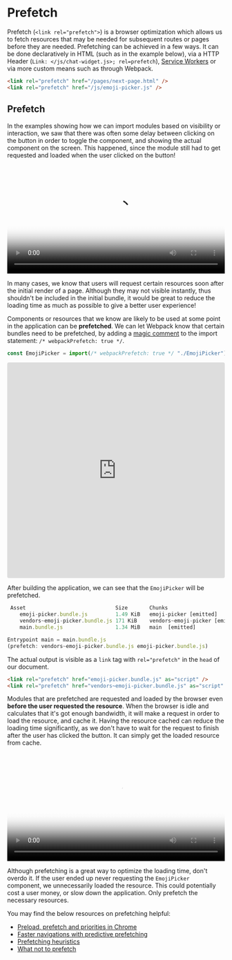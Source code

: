 # Prefetch

Prefetch (`<link rel="prefetch">`) is a browser optimization which
allows us to fetch resources that may be needed for subsequent routes or pages before they are needed. Prefetching can be achieved in a few ways. It can be done declaratively in HTML (such as in the example below), via a HTTP Header (`Link: </js/chat-widget.js>; rel=prefetch`), [Service Workers](https://googlechrome.github.io/samples/service-worker/prefetch/)
or via more custom means such as through Webpack.

```html
<link rel="prefetch" href="/pages/next-page.html" />
<link rel="prefetch" href="/js/emoji-picker.js" />
```

## Prefetch

In the examples showing how we can import modules based on visibility or interaction, we saw that there was often some delay between clicking on the button in order to toggle the component, and showing the actual component on the screen. This happened, since the module still had to get requested and loaded when the user clicked on the button!

<video width="100%" src="https://res.cloudinary.com/ddxwdqwkr/video/upload/f_auto/v1609056520/patterns.dev/prefetch.mp4" autoplay="" controls="" playsinline="" loop="" poster="https://res.cloudinary.com/ddxwdqwkr/video/upload/f_auto/v1609056520/patterns.dev/prefetch.jpg"><source src="https://res.cloudinary.com/ddxwdqwkr/video/upload/f_auto/v1609056520/patterns.dev/prefetch.mp4" type="video/mp4"></video>

In many cases, we know that users will request certain resources soon after the initial render of a page. Although they may not visible instantly, thus shouldn't be included in the initial bundle, it would be great to reduce the loading time as much as possible to give a better user experience!

Components or resources that we know are likely to be used at some point in the application can be **prefetched**. We can let Webpack know that certain bundles need to be prefetched, by adding a [magic comment](https://webpack.js.org/api/module-methods/#magic-comments) to the import statement: `/* webpackPrefetch: true */`.

```js
const EmojiPicker = import(/* webpackPrefetch: true */ "./EmojiPicker");
```

<iframe src="https://codesandbox.io/p/devbox/prefetch-trni2?embed=1"
     style="width:100%; height: 500px; border:0; border-radius: 4px; overflow:hidden;"
     title="prefetch"
     allow="accelerometer; ambient-light-sensor; camera; encrypted-media; geolocation; gyroscope; hid; microphone; midi; payment; usb; vr; xr-spatial-tracking"
     sandbox="allow-forms allow-modals allow-popups allow-presentation allow-same-origin allow-scripts"
   ></iframe>

After building the application, we can see that the `EmojiPicker` will be prefetched.

```js
 Asset                             Size       Chunks                          Chunk Names
    emoji-picker.bundle.js         1.49 KiB   emoji-picker [emitted]          emoji-picker
    vendors~emoji-picker.bundle.js 171 KiB    vendors~emoji-picker [emitted]  vendors~emoji-picker
    main.bundle.js                 1.34 MiB   main  [emitted]                 main

Entrypoint main = main.bundle.js
(prefetch: vendors~emoji-picker.bundle.js emoji-picker.bundle.js)
```

The actual output is visible as a `link` tag with `rel="prefetch"` in
the `head` of our document.

```html
<link rel="prefetch" href="emoji-picker.bundle.js" as="script" />
<link rel="prefetch" href="vendors~emoji-picker.bundle.js" as="script" />
```

Modules that are prefetched are requested and loaded by the browser even **before the user requested the resource**. When the browser is idle and calculates that it's got enough bandwidth, it will make a request in order to load the resource, and cache it. Having the resource cached can reduce the loading time significantly, as we don't have to wait for the request to finish after the user has clicked the button. It can simply get the loaded resource from cache.

<video width="100%" src="https://res.cloudinary.com/ddxwdqwkr/video/upload/f_auto/v1609056521/patterns.dev/prefetch-3.mp4" autoplay="" controls="" playsinline="" loop="" poster="https://res.cloudinary.com/ddxwdqwkr/video/upload/f_auto/v1609056521/patterns.dev/prefetch-3.jpg"><source src="https://res.cloudinary.com/ddxwdqwkr/video/upload/f_auto/v1609056521/patterns.dev/prefetch-3.mp4" type="video/mp4"></video>

Although prefetching is a great way to optimize the loading time, don't overdo it. If the user ended up never requesting the `EmojiPicker` component, we unnecessarily loaded the resource. This could potentially cost a user money, or slow down the application. Only prefetch the necessary resources.

You may find the below resources on prefetching helpful:

- [Preload, prefetch and priorities in Chrome](https://medium.com/reloading/preload-prefetch-and-priorities-in-chrome-776165961bbf)
- [Faster navigations with predictive prefetching](https://web.dev/predictive-prefetching/)
- [Prefetching heuristics](https://blog.mgechev.com/2021/02/07/prefetching-strategies-heuristics-faster-web-apps/)
- [What not to prefetch](https://addyosmani.com/blog/what-not-to-prefetch-prerender/)
